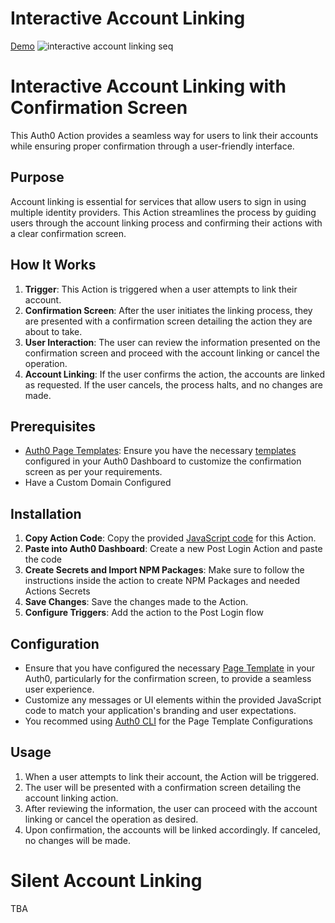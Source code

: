 # Interactive Account Linking

[Demo](https://zoom.us/clips/share/CwcvxH7dFgvtfWSHNOxcVMz5h0AHxTSx1s8bNbOaKPBL7pKa_zt__DFQv-cBEJycy6ziBaWHjD2ynWsHZ3WKinYf.dquuHh5vH8Jnuznf)
![interactive account linking seq](./interactive-account-linking.png)

# Interactive Account Linking with Confirmation Screen

This Auth0 Action provides a seamless way for users to link their accounts while ensuring proper confirmation through a user-friendly interface.

## Purpose
Account linking is essential for services that allow users to sign in using multiple identity providers. This Action streamlines the process by guiding users through the account linking process and confirming their actions with a clear confirmation screen.

## How It Works
1. **Trigger**: This Action is triggered when a user attempts to link their account.
2. **Confirmation Screen**: After the user initiates the linking process, they are presented with a confirmation screen detailing the action they are about to take.
3. **User Interaction**: The user can review the information presented on the confirmation screen and proceed with the account linking or cancel the operation.
4. **Account Linking**: If the user confirms the action, the accounts are linked as requested. If the user cancels, the process halts, and no changes are made.

## Prerequisites
- [Auth0 Page Templates](https://auth0.com/docs/universal-login/page-templates): Ensure you have the necessary [templates](interactive-account-linking-page-template.html) configured in your Auth0 Dashboard to customize the confirmation screen as per your requirements. 
- Have a Custom Domain Configured

## Installation
1. **Copy Action Code**: Copy the provided [JavaScript code](interactive-account-linking.js) for this Action.
2. **Paste into Auth0 Dashboard**: Create a new Post Login Action and paste the code
3. **Create Secrets and Import NPM Packages**: Make sure to follow the instructions inside the action to create NPM Packages and needed Actions Secrets
4. **Save Changes**: Save the changes made to the Action.
5. **Configure Triggers**: Add the action to the Post Login flow

## Configuration
- Ensure that you have configured the necessary [Page Template](interactive-account-linking-page-template.html) in your Auth0, particularly for the confirmation screen, to provide a seamless user experience.
- Customize any messages or UI elements within the provided JavaScript code to match your application's branding and user expectations.
- You recommed using [Auth0 CLI](https://auth0.github.io/auth0-cli/auth0_universal-login_customize.html) for the Page Template Configurations

## Usage
1. When a user attempts to link their account, the Action will be triggered.
2. The user will be presented with a confirmation screen detailing the account linking action.
3. After reviewing the information, the user can proceed with the account linking or cancel the operation as desired.
4. Upon confirmation, the accounts will be linked accordingly. If canceled, no changes will be made.


# Silent Account Linking
TBA
